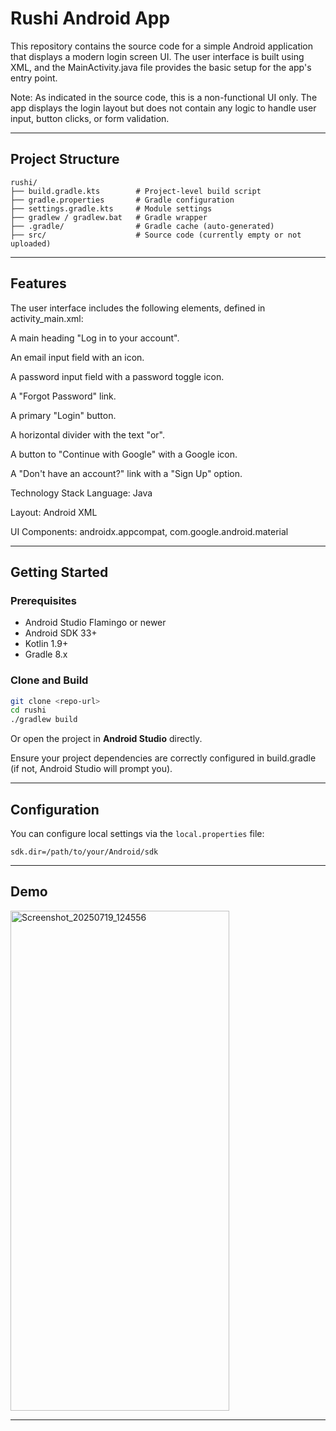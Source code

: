 
#  Rushi Android App

This repository contains the source code for a simple Android application that displays a modern login screen UI. The user interface is built using XML, and the MainActivity.java file provides the basic setup for the app's entry point.

Note: As indicated in the source code, this is a non-functional UI only. The app displays the login layout but does not contain any logic to handle user input, button clicks, or form validation.

---

## Project Structure

```
rushi/
├── build.gradle.kts        # Project-level build script
├── gradle.properties       # Gradle configuration
├── settings.gradle.kts     # Module settings
├── gradlew / gradlew.bat   # Gradle wrapper
├── .gradle/                # Gradle cache (auto-generated)
├── src/                    # Source code (currently empty or not uploaded)
```

---
## Features
The user interface includes the following elements, defined in activity_main.xml:

A main heading "Log in to your account".

An email input field with an icon.

A password input field with a password toggle icon.

A "Forgot Password" link.

A primary "Login" button.

A horizontal divider with the text "or".

A button to "Continue with Google" with a Google icon.

A "Don't have an account?" link with a "Sign Up" option.

Technology Stack
Language: Java

Layout: Android XML

UI Components: androidx.appcompat, com.google.android.material


---

##  Getting Started

### Prerequisites

- Android Studio Flamingo or newer
- Android SDK 33+
- Kotlin 1.9+
- Gradle 8.x

### Clone and Build

```bash
git clone <repo-url>
cd rushi
./gradlew build
```

Or open the project in **Android Studio** directly.

Ensure your project dependencies are correctly configured in build.gradle (if not, Android Studio will prompt you).

---

## Configuration

You can configure local settings via the `local.properties` file:

```properties
sdk.dir=/path/to/your/Android/sdk
```

---
## Demo
<img width="350" height="800" alt="Screenshot_20250719_124556" src="https://github.com/user-attachments/assets/149459f0-73f6-4916-ac33-62c9a4bfd65e" />

---



